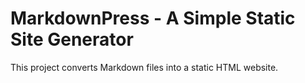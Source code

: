 # MarkdownPress - A Simple Static Site Generator
This project converts Markdown files into a static HTML website.

